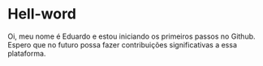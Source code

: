 # Hell-word
Oi, meu nome é Eduardo e estou iniciando os primeiros passos no Github.
Espero que no futuro possa fazer contribuições significativas a essa plataforma.

